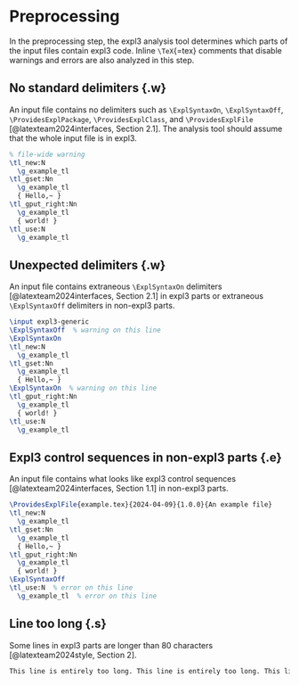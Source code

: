 # Preprocessing
In the preprocessing step, the expl3 analysis tool determines which parts of the input files contain expl3 code. Inline `\TeX`{=tex} comments that disable warnings and errors are also analyzed in this step.

## No standard delimiters {.w}
An input file contains no delimiters such as `\ExplSyntaxOn`, `\ExplSyntaxOff`, `\ProvidesExplPackage`, `\ProvidesExplClass`, and `\ProvidesExplFile` [@latexteam2024interfaces, Section 2.1]. The analysis tool should assume that the whole input file is in expl3.

``` tex
% file-wide warning
\tl_new:N
  \g_example_tl
\tl_gset:Nn
  \g_example_tl
  { Hello,~ }
\tl_gput_right:Nn
  \g_example_tl
  { world! }
\tl_use:N
  \g_example_tl
```

## Unexpected delimiters {.w}
An input file contains extraneous `\ExplSyntaxOn` delimiters [@latexteam2024interfaces, Section 2.1] in expl3 parts or extraneous `\ExplSyntaxOff` delimiters in non-expl3 parts.

``` tex
\input expl3-generic
\ExplSyntaxOff  % warning on this line
\ExplSyntaxOn
\tl_new:N
  \g_example_tl
\tl_gset:Nn
  \g_example_tl
  { Hello,~ }
\ExplSyntaxOn  % warning on this line
\tl_gput_right:Nn
  \g_example_tl
  { world! }
\tl_use:N
  \g_example_tl
```

## Expl3 control sequences in non-expl3 parts {.e}
An input file contains what looks like expl3 control sequences [@latexteam2024interfaces, Section 1.1] in non-expl3 parts.

``` tex
\ProvidesExplFile{example.tex}{2024-04-09}{1.0.0}{An example file}
\tl_new:N
  \g_example_tl
\tl_gset:Nn
  \g_example_tl
  { Hello,~ }
\tl_gput_right:Nn
  \g_example_tl
  { world! }
\ExplSyntaxOff
\tl_use:N  % error on this line
  \g_example_tl  % error on this line
```

## Line too long {.s}
Some lines in expl3 parts are longer than 80 characters [@latexteam2024style, Section 2].
<!-- The maximum line length should be configurable. -->

``` tex
This line is entirely too long. This line is entirely too long. This line is entirely too long.  % warning on this line
```
